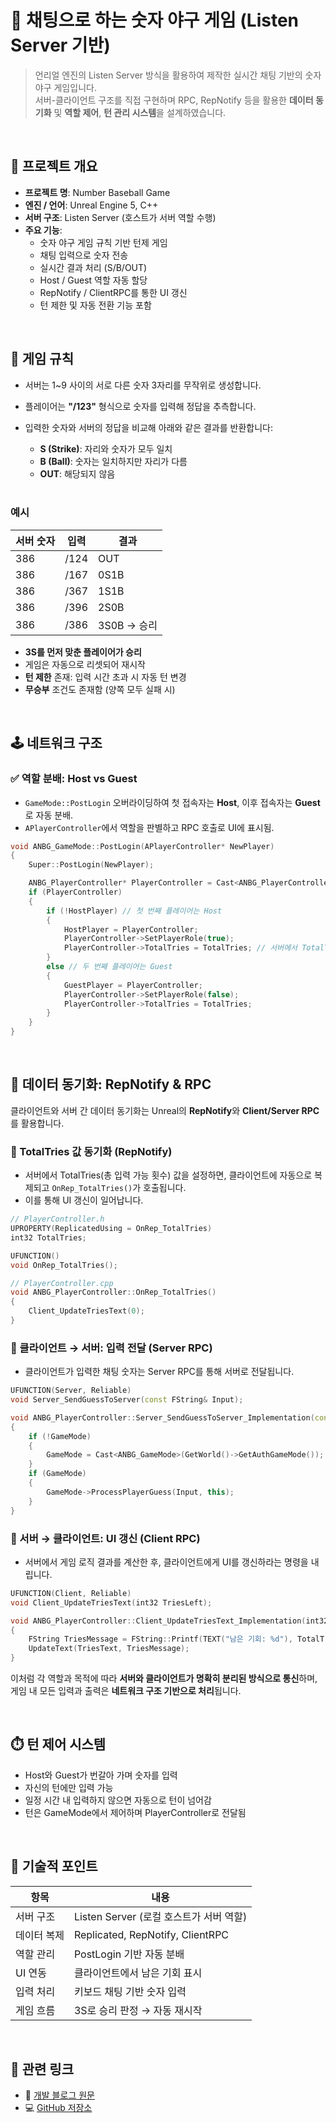 # 🎲 채팅으로 하는 숫자 야구 게임 (Listen Server 기반)

> 언리얼 엔진의 Listen Server 방식을 활용하여 제작한 실시간 채팅 기반의 숫자 야구 게임입니다.  
> 서버-클라이언트 구조를 직접 구현하며 RPC, RepNotify 등을 활용한 **데이터 동기화** 및 **역할 제어**, **턴 관리 시스템**을 설계하였습니다.

<br>

## 📌 프로젝트 개요

- **프로젝트 명**: Number Baseball Game
- **엔진 / 언어**: Unreal Engine 5, C++
- **서버 구조**: Listen Server (호스트가 서버 역할 수행)
- **주요 기능**:
  - 숫자 야구 게임 규칙 기반 턴제 게임
  - 채팅 입력으로 숫자 전송
  - 실시간 결과 처리 (S/B/OUT)
  - Host / Guest 역할 자동 할당
  - RepNotify / ClientRPC를 통한 UI 갱신
  - 턴 제한 및 자동 전환 기능 포함

<br>

## 🧠 게임 규칙

- 서버는 1~9 사이의 서로 다른 숫자 3자리를 무작위로 생성합니다.
- 플레이어는 **"/123"** 형식으로 숫자를 입력해 정답을 추측합니다.
- 입력한 숫자와 서버의 정답을 비교해 아래와 같은 결과를 반환합니다:
  - **S (Strike)**: 자리와 숫자가 모두 일치
  - **B (Ball)**: 숫자는 일치하지만 자리가 다름
  - **OUT**: 해당되지 않음

  <br>
  
### 예시
| 서버 숫자 | 입력 | 결과  |
|-----------|------|-------|
| 386       | /124 | OUT   |
| 386       | /167 | 0S1B  |
| 386       | /367 | 1S1B  |
| 386       | /396 | 2S0B  |
| 386       | /386 | 3S0B → 승리 |

- **3S를 먼저 맞춘 플레이어가 승리**
- 게임은 자동으로 리셋되어 재시작
- **턴 제한** 존재: 입력 시간 초과 시 자동 턴 변경
- **무승부** 조건도 존재함 (양쪽 모두 실패 시)

<br>

## 🕹️ 네트워크 구조

### ✅ 역할 분배: Host vs Guest

- `GameMode::PostLogin` 오버라이딩하여 첫 접속자는 **Host**, 이후 접속자는 **Guest**로 자동 분배.
- `APlayerController`에서 역할을 판별하고 RPC 호출로 UI에 표시됨.

```cpp
void ANBG_GameMode::PostLogin(APlayerController* NewPlayer)
{
    Super::PostLogin(NewPlayer);

    ANBG_PlayerController* PlayerController = Cast<ANBG_PlayerController>(NewPlayer);
    if (PlayerController)
    {
        if (!HostPlayer) // 첫 번째 플레이어는 Host
        {
            HostPlayer = PlayerController;
            PlayerController->SetPlayerRole(true);
            PlayerController->TotalTries = TotalTries; // 서버에서 TotalTries 설정
        }
        else // 두 번째 플레이어는 Guest
        {
            GuestPlayer = PlayerController;
            PlayerController->SetPlayerRole(false);
            PlayerController->TotalTries = TotalTries;
        }
    }
}
```

<br>

## 🔄 데이터 동기화: RepNotify & RPC

클라이언트와 서버 간 데이터 동기화는 Unreal의 **RepNotify**와 **Client/Server RPC**를 활용합니다.

### 📌 TotalTries 값 동기화 (RepNotify)

- 서버에서 TotalTries(총 입력 가능 횟수) 값을 설정하면, 클라이언트에 자동으로 복제되고 `OnRep_TotalTries()`가 호출됩니다.
- 이를 통해 UI 갱신이 일어납니다.

```cpp
// PlayerController.h
UPROPERTY(ReplicatedUsing = OnRep_TotalTries)
int32 TotalTries;

UFUNCTION()
void OnRep_TotalTries();

// PlayerController.cpp
void ANBG_PlayerController::OnRep_TotalTries()
{
    Client_UpdateTriesText(0);
}
```

### 📌 클라이언트 → 서버: 입력 전달 (Server RPC)

- 클라이언트가 입력한 채팅 숫자는 Server RPC를 통해 서버로 전달됩니다.

```cpp
UFUNCTION(Server, Reliable)
void Server_SendGuessToServer(const FString& Input);

void ANBG_PlayerController::Server_SendGuessToServer_Implementation(const FString& Input)
{
    if (!GameMode)
    {
        GameMode = Cast<ANBG_GameMode>(GetWorld()->GetAuthGameMode());
    }
    if (GameMode)
    {
        GameMode->ProcessPlayerGuess(Input, this);
    }
}
```

### 📌 서버 → 클라이언트: UI 갱신 (Client RPC)

- 서버에서 게임 로직 결과를 계산한 후, 클라이언트에게 UI를 갱신하라는 명령을 내립니다.

```cpp
UFUNCTION(Client, Reliable)
void Client_UpdateTriesText(int32 TriesLeft);

void ANBG_PlayerController::Client_UpdateTriesText_Implementation(int32 TriesLeft)
{
    FString TriesMessage = FString::Printf(TEXT("남은 기회: %d"), TotalTries - TriesLeft);
    UpdateText(TriesText, TriesMessage);
}
```

이처럼 각 역할과 목적에 따라 **서버와 클라이언트가 명확히 분리된 방식으로 통신**하며,
게임 내 모든 입력과 출력은 **네트워크 구조 기반으로 처리**됩니다.

<br>

## ⏱️ 턴 제어 시스템

- Host와 Guest가 번갈아 가며 숫자를 입력
- 자신의 턴에만 입력 가능
- 일정 시간 내 입력하지 않으면 자동으로 턴이 넘어감
- 턴은 GameMode에서 제어하며 PlayerController로 전달됨

<br>

## 🧪 기술적 포인트

| 항목 | 내용 |
|------|------|
| 서버 구조 | Listen Server (로컬 호스트가 서버 역할) |
| 데이터 복제 | Replicated, RepNotify, ClientRPC |
| 역할 관리 | PostLogin 기반 자동 분배 |
| UI 연동 | 클라이언트에서 남은 기회 표시 |
| 입력 처리 | 키보드 채팅 기반 숫자 입력 |
| 게임 흐름 | 3S로 승리 판정 → 자동 재시작 |

<br>

## 📎 관련 링크

- 🔗 [개발 블로그 원문](https://dong-grae.tistory.com/199)
- 💻 [GitHub 저장소](https://github.com/Dongry-96/NumberBaseballGame)
